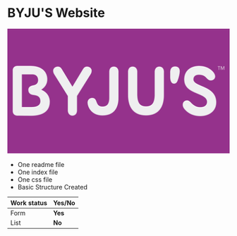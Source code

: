 # BYJU'S Website
![Not Available](byjus1.png)
- One readme file
- One index file
- One css file
- Basic Structure Created

| Work status | Yes/No |
| ----------- | ----------- |
| Form | **Yes** |
| List | **No** |